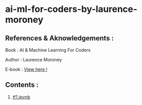 # ai-ml-for-coders-by-laurence-moroney
## References & Aknowledgements :

Book : AI & Machine Learning For Coders

Author : Laurence Moroney

E-book : [View here !](https://drive.google.com/file/d/13I47jJ1P0TibmrcwHEpSi2fIb-DhQpyE/view?usp=sharing)

## Contents :
1.  [tf1.ipynb](https://github.com/sauravpanchal/ai-ml-for-coders-by-laurence-moroney/blob/main/tf1.ipynb)
